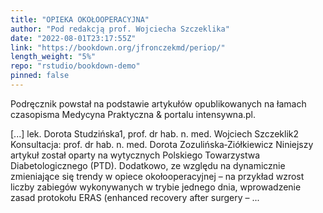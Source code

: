 ```yaml
---
title: "OPIEKA OKOŁOOPERACYJNA"
author: "Pod redakcją prof. Wojciecha Szczeklika"
date: "2022-08-01T23:17:55Z"
link: "https://bookdown.org/jfronczekmd/periop/"
length_weight: "5%"
repo: "rstudio/bookdown-demo"
pinned: false
---
```


<p>Podręcznik powstał na podstawie artykułów opublikowanych
na łamach czasopisma Medycyna Praktyczna & portalu intensywna.pl.</p> [...] lek. Dorota Studzińska1, prof. dr hab. n. med. Wojciech Szczeklik2 Konsultacja: prof. dr hab. n. med. Dorota Zozulińska‑Ziółkiewicz Niniejszy artykuł został oparty na wytycznych Polskiego Towarzystwa Diabetologicznego (PTD). Dodatkowo, ze względu na dynamicznie zmieniające się trendy w opiece okołooperacyjnej – na przykład wzrost liczby zabiegów wykonywanych w trybie jednego dnia, wprowadzenie zasad protokołu ERAS (enhanced recovery after surgery – ...
